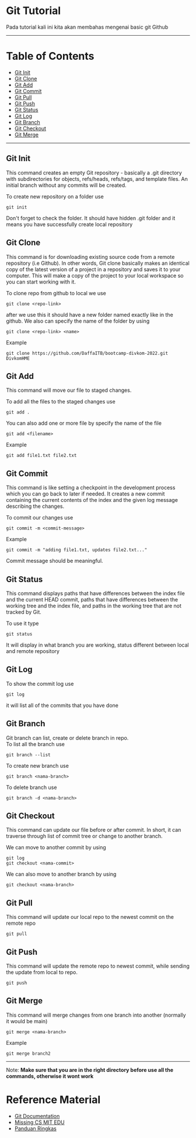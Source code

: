# Git Tutorial

Pada tutorial kali ini kita akan membahas mengenai basic git Github

---

# Table of Contents
* [Git Init](#Git-Init)
* [Git Clone](#Git-Clone)
* [Git Add](#Git-Add)
* [Git Commit](#Git-Commit)
* [Git Pull](#Git-Pull)
* [Git Push](#Git-Push)
* [Git Status](#Git-Status)
* [Git Log](#Git-Log)
* [Git Branch](#Git-Branch)
* [Git Checkout](#Git-Checkout)
* [Git Merge](#Git-Merge)

---

## Git Init
This command creates an empty Git repository - basically a .git directory with subdirectories for objects, refs/heads, refs/tags, and template files. An initial branch without any commits will be created.  

To create new repository on a folder use

```
git init
```

Don't forget to check the folder. It should have hidden .git folder and it means you have successfully create local repository 

## Git Clone
This command is for downloading existing source code from a remote repository (i.e Github). In other words, Git clone basically makes an identical copy of the latest version of a project in a repository and saves it to your computer. This will make a copy of the project to your local workspace so you can start working with it.  

To clone repo from github to local we use
```
git clone <repo-link>
```
after we use this it should have a new folder named exactly like in the github. We also can  specify the name of the folder by using
```
git clone <repo-link> <name>
```
Example
```
git clone https://github.com/DaffaITB/bootcamp-divkom-2022.git DivkomHME
```
## Git Add
This command will move our file to staged changes.  

To add all the files to the staged changes use
```
git add .
```
You can also add one or more file by specify the name of the file
```
git add <filename>
```

Example
```
git add file1.txt file2.txt
```

## Git Commit
This command is like setting a checkpoint in the development process which you can go back to later if needed. It creates a new commit containing the current contents of the index and the given log message describing the changes.

To commit our changes use
```
git commit -m <commit-message>
```
Example
```
git commit -m "adding file1.txt, updates file2.txt..."
```
Commit message should be meaningful.
## Git Status
This  command displays paths that have differences between the index file and the current HEAD commit, paths that have differences between the working tree and the index file, and paths in the working tree that are not tracked by Git.

To use it type
```
git status
```
It will display in what branch you are working, status different between local and remote repository
## Git Log
To show the commit log use 
```
git log
```
it will list all of the commits that you have done
## Git Branch
Git branch can list, create or delete branch in repo.  
To list all the branch use
```
git branch --list
```
To create new branch use
```
git branch <nama-branch>
```
To delete branch use
```
git branch -d <nama-branch>
```

## Git Checkout
This command can update our file before or after commit. In short, it can traverse through list of commit tree or change to another branch.  

We can move to another commit by using
```
git log
git checkout <nama-commit>
```
We can also move to another branch by using
```
git checkout <nama-branch>
```
## Git Pull
This command will update our local repo to the newest commit on the remote repo

```
git pull
```
## Git Push
This command will update the remote repo to newest commit, while sending the update from local to repo.

```
git push
```
## Git Merge
This command will merge changes from one branch into another (normally it would be main)

```
git merge <nama-branch>
```
Example
```
git merge branch2
```

---

Note: **Make sure that you are in the right directory before use all the commands, otherwise it wont work**

# Reference Material
* [Git Documentation](https://git-scm.com/book/en/v2)
* [Missing CS MIT EDU](https://missing.csail.mit.edu/2020/version-control/)
* [Panduan Ringkas](https://rogerdudler.github.io/git-guide/index.id.html)  


